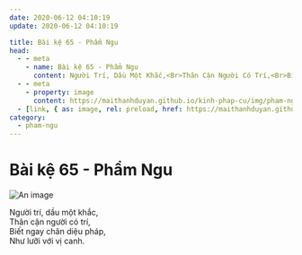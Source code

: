 ```yaml
---
date: 2020-06-12 04:10:19
update: 2020-06-12 04:10:19

title: Bài kệ 65 - Phẩm Ngu
head:
  - - meta
    - name: Bài kệ 65 - Phẩm Ngu
      content: Người Trí, Dầu Một Khắc,<Br>Thân Cận Người Có Trí,<Br>Biết Ngay Chân Diệu Pháp,<Br>Như Lưỡi Với Vị Canh.<Br>
  - - meta
    - property: image
      content: https://maithanhduyan.github.io/kinh-phap-cu/img/pham-ngu/pham-ngu-065.jpg
  - [link, { as: image, rel: preload, href: https://maithanhduyan.github.io/kinh-phap-cu/img/pham-ngu/pham-ngu-065.jpg }]
category:
  - pham-ngu
---
```


# Bài kệ 65 - Phẩm Ngu

![An image](/img/pham-ngu/pham-ngu-065.jpg)

Người trí, dầu một khắc,<br>Thân cận người có trí,<br>Biết ngay chân diệu pháp,<br>Như lưỡi với vị canh.<br>
